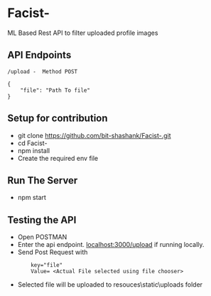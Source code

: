# Facist-
ML Based  Rest API to filter uploaded profile images


## API Endpoints

```
/upload -  Method POST

{
    "file": "Path To file"
}
```

## Setup for contribution

* git clone https://github.com/bit-shashank/Facist-.git
* cd Facist-
* npm install
* Create the required env file
     

## Run The Server

* npm start

## Testing the API

* Open POSTMAN
* Enter the api endpoint. [localhost:3000/upload](localhost:3000/upload) if running locally.
* Send Post Request with
    ```
        key="file"
        Value= <Actual File selected using file chooser>
    ```
* Selected file will be uploaded to resouces\static\uploads folder